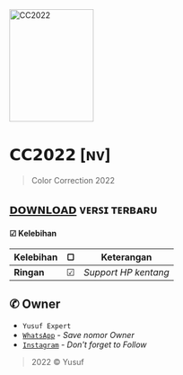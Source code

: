 <img src="https://cdn.pixabay.com/photo/2018/09/11/14/49/moe-3669736_1280.png" alt="CC2022" width="150" height="200">

# 𝗖𝗖𝟮𝟬𝟮𝟮 [ɴᴠ]
> Color Correction 2022
## [`𝗗𝗢𝗪𝗡𝗟𝗢𝗔𝗗`](https://github.com/avianz37) ᴠᴇʀꜱɪ ᴛᴇʀʙᴀʀᴜ

#### ☑ Kelebihan
|Kelebihan|▢|Keterangan|
|-|-|-|
|**Ringan**|☑|*Support HP kentang*|

## ✆ Owner
- `Yusuf Expert`
- [`WhatsApp`](wa.me/6283873115706) - *Save nomor Owner*
- [`Instagram`](instagram.com/yusuf.expert) - *Don't forget to Follow*

> 2022 © Yusuf
